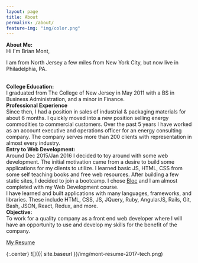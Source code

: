 ```yaml
---
layout: page
title: About
permalink: /about/
feature-img: "img/color.png"
---
```


<strong>About Me:</strong><br>
Hi I'm Brian Mont,

I am from North Jersey a few miles from New York City, but now live in Philadelphia, PA.

<br>
<strong>College Education:</strong><br>
I graduated from The College of New Jersey in May 2011 with a BS in Business Administration, and a minor in Finance.

<br>
<strong>Professional Experience</strong><br>
Since then, I had a position in sales of industrial & packaging materials for about 6 months. I quickly moved into a new position selling energy commodities to commercial customers. Over the past 5 years I have worked as an account executive and operations officer for an energy consulting company. The company serves more than 200 clients with representation in almost every industry.

<br>
<strong>Entry to Web Development:</strong><br>
Around Dec 2015/Jan 2016 I decided to toy around with some web development. The initial motivation came from a desire to build some applications for my clients to utilize. I learned basic JS, HTML, CSS from some self teaching books and free web resources. After building a few static sites, I decided to join a bootcamp. I chose <a href="bloc.io" target="_blank">Bloc</a> and I am almost completed with my Web Development course.
<br>
I have learned and built applications with many languages, frameworks, and libraries. These include HTML, CSS, JS, JQuery, Ruby, AngularJS, Rails, Git, Bash, JSON, React, Redux, and more.

<br>
<strong>Objective:</strong><br>
To work for a quality company as a front end web developer where I will have an opportunity to use and develop my skills for the benefit of the company.
<br>

<a href="../img/Mont-CreddleResume-v1.0.pdf">My Resume</a>


{:.center}
![]({{ site.baseurl }}/img/mont-resume-2017-tech.png)





